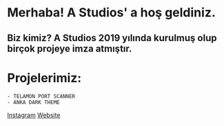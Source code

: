 # Merhaba! A Studios' a hoş geldiniz.

## Biz kimiz? A Studios 2019 yılında kurulmuş olup birçok projeye imza atmıştır.

# Projelerimiz:
    - TELAMON PORT SCANNER
    - ANKA DARK THEME

<a href="instagram.com/astudios_tr">Instagram</a> 
<a href="www.astudios.cf">Website</a>
